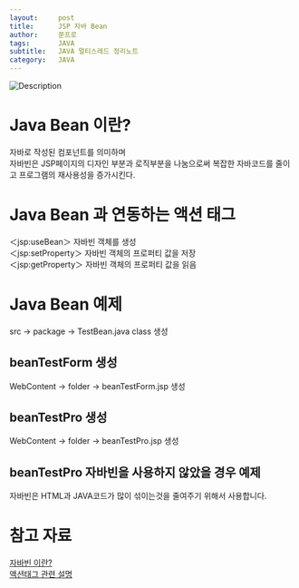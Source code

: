```yaml
---
layout:     post
title:      JSP 자바 Bean
author:     쭌프로
tags:       JAVA
subtitle:   JAVA 멀티스레드 정리노트
category:   JAVA
---
```


<!-- Start Writing Below in Markdown -->

![Description](https://alalstjr.github.io/jjunpro.github.io/img/java_bg.png)

# Java Bean 이란?

자바로 작성된 컴포넌트를 의미하며 <br/>
자바빈은 JSP페이지의 디자인 부분과 로직부분을 나눔으로써 복잡한 자바코드를 줄이고 프로그램의 재사용성을 증가시킨다.

# Java Bean 과 연동하는 액션 태그

＜jsp:useBean＞ 자바빈 객체를 생성 <br/>
＜jsp:setProperty＞ 자바빈 객체의 프로퍼티 값을 저장 <br/>
＜jsp:getProperty＞ 자바빈 객체의 프로퍼티 값을 읽음 

# Java Bean 예제

src -> package -> TestBean.java class 생성

<script src="https://gist.github.com/alalstjr/619618b65a3d6f1143197778df2b09c2.js"></script>

## beanTestForm 생성

WebContent -> folder -> beanTestForm.jsp 생성

<script src="https://gist.github.com/alalstjr/b46b6745c90aae687792795dc2eecd33.js"></script>

## beanTestPro 생성

WebContent -> folder -> beanTestPro.jsp 생성

<script src="https://gist.github.com/alalstjr/fa7c6d2a250e13cc0b6a4e6dbf42adf6.js"></script>

## beanTestPro 자바빈을 사용하지 않았을 경우 예제

<script src="https://gist.github.com/alalstjr/50b353c9409067a5676436180c7509ef.js"></script>

자바빈은 HTML과 JAVA코드가 많이 섞이는것을 줄여주기 위해서 사용합니다.

# 참고 자료

<a href="https://m.blog.naver.com/PostView.nhn?blogId=start3535&logNo=30190419527&proxyReferer=https%3A%2F%2Fwww.google.com%2F">자바빈 이란?</a> <br/>
<a href="https://oingbong.tistory.com/125">액션태그 관련 설명</a>
